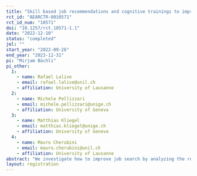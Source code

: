 ```yaml
---
title: "Skill based job recommendations and cognitive trainings to improve job search"
rct_id: "AEARCTR-0010571"
rct_id_num: "10571"
doi: "10.1257/rct.10571-1.1"
date: "2022-12-10"
status: "completed"
jel: ""
start_year: "2022-09-26"
end_year: "2023-12-31"
pi: "Mirjam Bächli"
pi_other:
  1:
    - name: Rafael Lalive
    - email: rafael.lalive@unil.ch
    - affiliation: University of Lausanne
  2:
    - name: Michele Pellizzari
    - email: michele.pellizzari@unige.ch
    - affiliation: University of Geneva
  3:
    - name: Matthias Kliegel
    - email: matthias.kliegel@unige.ch
    - affiliation: University of Geneva
  4:
    - name: Mauro Cherubini
    - email: mauro.cherubini@unil.ch
    - affiliation: University of Lausanne
abstract: "We investigate how to improve job search by analyzing the role of job recommendations and cognitive trainings. We conduct an experiment with job seekers residing in Switzerland who are randomly allocated to different treatment arms. At study entry, each participant creates a skill profile based on survey questions and self-administered behavioral tests. To study skill profiles of occupations and job seekers, some participants receive personalized job recommendations. To study cognitive challenges in the job search, some participants receive cognitive and mindfulness trainings. We investigate the effect of these treatments on unemployment duration and skill mismatch."
layout: registration
---
```


